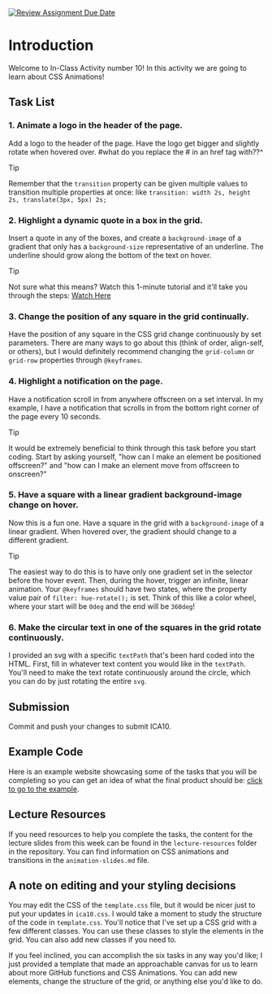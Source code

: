 [![Review Assignment Due Date](https://classroom.github.com/assets/deadline-readme-button-22041afd0340ce965d47ae6ef1cefeee28c7c493a6346c4f15d667ab976d596c.svg)](https://classroom.github.com/a/uCQEbtMp)
# Introduction

Welcome to In-Class Activity number 10! In this activity we are going to learn about CSS Animations!

## Task List

### 1. Animate a logo in the header of the page.

Add a logo to the header of the page. Have the logo get bigger and slightly rotate when hovered over.
#what do you replace the # in an href tag with??^

> [!TIP]
> Remember that the `transition` property can be given multiple values to transition multiple properties at once: like `transition: width 2s, height 2s, translate(3px, 5px) 2s;`

### 2. Highlight a dynamic quote in a box in the grid.

Insert a quote in any of the boxes, and create a `background-image` of a gradient that only has a `background-size` representative of an underline. The underline should grow along the bottom of the text on hover.

> [!TIP]
> Not sure what this means? Watch this 1-minute tutorial and it'll take you through the steps: [Watch Here](https://youtu.be/_1vEGYWaaQY?si=BkrLWJVMbVt1qlbD)

### 3. Change the position of any square in the grid continually.

Have the position of any square in the CSS grid change continuously by set parameters. There are many ways to go about this (think of order, align-self, or others), but I would definitely recommend changing the `grid-column` or `grid-row` properties through `@keyframes`.

### 4. Highlight a notification on the page.

Have a notification scroll in from anywhere offscreen on a set interval. In my example, I have a notification that scrolls in from the bottom right corner of the page every 10 seconds.

> [!TIP]
> It would be extremely beneficial to think through this task before you start coding. Start by asking yourself, "how can I make an element be positioned offscreen?" and "how can I make an element move from offscreen to onscreen?"

### 5. Have a square with a linear gradient background-image change on hover.

Now this is a fun one. Have a square in the grid with a `background-image` of a linear gradient. When hovered over, the gradient should change to a different gradient.

> [!TIP]
> The easiest way to do this is to have only one gradient set in the selector before the hover event. Then, during the hover, trigger an infinite, linear animation. Your `@keyframes` should have two states, where the property value pair of `filter: hue-rotate();` is set. Think of this like a color wheel, where your start will be `0deg` and the end will be `360deg`!

### 6. Make the circular text in one of the squares in the grid rotate continuously.

I provided an svg with a specific `textPath` that's been hard coded into the HTML. First, fill in whatever text content you would like in the `textPath`. You'll need to make the text rotate continuously around the circle, which you can do by just rotating the entire `svg`.

## Submission

Commit and push your changes to submit ICA10.

## Example Code

Here is an example website showcasing some of the tasks that you will be completing so you can get an idea of what the final product should be: [click to go to the example](https://ckearl.github.io/ica10-example/).

## Lecture Resources

If you need resources to help you complete the tasks, the content for the lecture slides from this week can be found in the `lecture-resources` folder in the repository. You can find information on CSS animations and transitions in the `animation-slides.md` file.

## A note on editing and your styling decisions

You may edit the CSS of the `template.css` file, but it would be nicer just to put your updates in `ica10.css`. I would take a moment to study the structure of the code in `template.css`. You'll notice that I've set up a CSS grid with a few different classes. You can use these classes to style the elements in the grid. You can also add new classes if you need to.

If you feel inclined, you can accomplish the six tasks in any way you'd like; I just provided a template that made an approachable canvas for us to learn about more GitHub functions and CSS Animations. You can add new elements, change the structure of the grid, or anything else you'd like to do.
